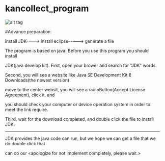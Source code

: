 # kancollect_program
![alt tag](https://cloud.githubusercontent.com/assets/6151191/10076098/845b94dc-6314-11e5-8dd8-680e317bcb64.JPG)

#Advance preparation:

install JDK----> install eclipse-----> generate a file

The program is based on java. Before you use this program you should install 

JDK(java develop kit). First, open your brower and search for "JDK" words.

Second, you will see a website like Java SE Development Kit 8 Downloads(the newest version)

move to the center websit, you will see a radioButton(Accept License Agreement), click it, and 

you should check your computer or device operation system in order to meet the link require.

Third, wait for the download completed, and double click the file to install JDK.

-------------------------------------------------------------------------------------------------

JDK provides the java code can run, but we hope we can get a file that we do double click that

can do our  <apologize for not implement completely, please wait.>

